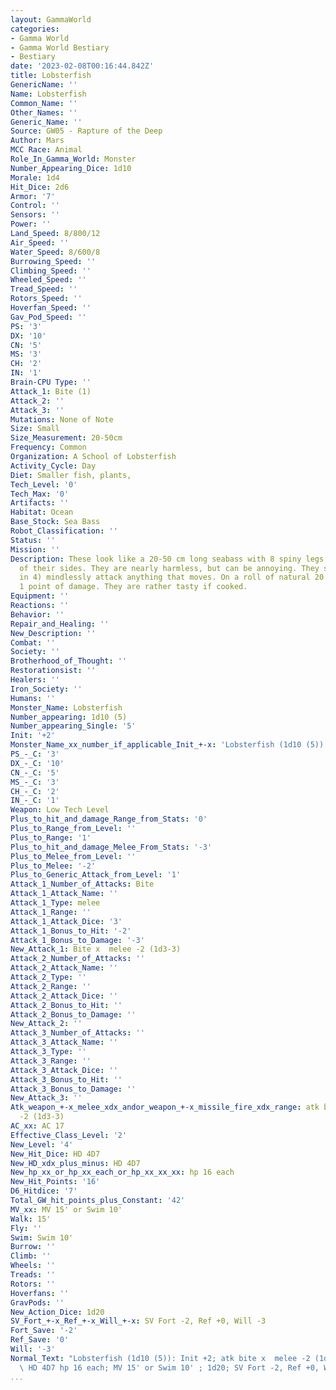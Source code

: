 ```yaml
---
layout: GammaWorld
categories:
- Gamma World
- Gamma World Bestiary
- Bestiary
date: '2023-02-08T00:16:44.842Z'
title: Lobsterfish
GenericName: ''
Name: Lobsterfish
Common_Name: ''
Other_Names: ''
Generic_Name: ''
Source: GW05 - Rapture of the Deep
Author: Mars
MCC Race: Animal
Role_In_Gamma_World: Monster
Number_Appearing_Dice: 1d10
Morale: 1d4
Hit_Dice: 2d6
Armor: '7'
Control: ''
Sensors: ''
Power: ''
Land_Speed: 8/800/12
Air_Speed: ''
Water_Speed: 8/600/8
Burrowing_Speed: ''
Climbing_Speed: ''
Wheeled_Speed: ''
Tread_Speed: ''
Rotors_Speed: ''
Hoverfan_Speed: ''
Gav_Pod_Speed: ''
PS: '3'
DX: '10'
CN: '5'
MS: '3'
CH: '2'
IN: '1'
Brain-CPU Type: ''
Attack_1: Bite (1)
Attack_2: ''
Attack_3: ''
Mutations: None of Note
Size: Small
Size_Measurement: 20-50cm
Frequency: Common
Organization: A School of Lobsterfish
Activity_Cycle: Day
Diet: Smaller fish, plants,
Tech_Level: '0'
Tech_Max: '0'
Artifacts: ''
Habitat: Ocean
Base_Stock: Sea Bass
Robot_Classification: ''
Status: ''
Mission: ''
Description: These look like a 20-50 cm long seabass with 8 spiny legs sticking out
  of their sides. They are nearly harmless, but can be annoying. They sometimes (1
  in 4) mindlessly attack anything that moves. On a roll of natural 20 they score
  1 point of damage. They are rather tasty if cooked.
Equipment: ''
Reactions: ''
Behavior: ''
Repair_and_Healing: ''
New_Description: ''
Combat: ''
Society: ''
Brotherhood_of_Thought: ''
Restorationsist: ''
Healers: ''
Iron_Society: ''
Humans: ''
Monster_Name: Lobsterfish
Number_appearing: 1d10 (5)
Number_appearing_Single: '5'
Init: '+2'
Monster_Name_xx_number_if_applicable_Init_+-x: 'Lobsterfish (1d10 (5)): Init +2'
PS_-_C: '3'
DX_-_C: '10'
CN_-_C: '5'
MS_-_C: '3'
CH_-_C: '2'
IN_-_C: '1'
Weapon: Low Tech Level
Plus_to_hit_and_damage_Range_from_Stats: '0'
Plus_to_Range_from_Level: ''
Plus_to_Range: '1'
Plus_to_hit_and_damage_Melee_From_Stats: '-3'
Plus_to_Melee_from_Level: ''
Plus_to_Melee: '-2'
Plus_to_Generic_Attack_from_Level: '1'
Attack_1_Number_of_Attacks: Bite
Attack_1_Attack_Name: ''
Attack_1_Type: melee
Attack_1_Range: ''
Attack_1_Attack_Dice: '3'
Attack_1_Bonus_to_Hit: '-2'
Attack_1_Bonus_to_Damage: '-3'
New_Attack_1: Bite x  melee -2 (1d3-3)
Attack_2_Number_of_Attacks: ''
Attack_2_Attack_Name: ''
Attack_2_Type: ''
Attack_2_Range: ''
Attack_2_Attack_Dice: ''
Attack_2_Bonus_to_Hit: ''
Attack_2_Bonus_to_Damage: ''
New_Attack_2: ''
Attack_3_Number_of_Attacks: ''
Attack_3_Attack_Name: ''
Attack_3_Type: ''
Attack_3_Range: ''
Attack_3_Attack_Dice: ''
Attack_3_Bonus_to_Hit: ''
Attack_3_Bonus_to_Damage: ''
New_Attack_3: ''
Atk_weapon_+-x_melee_xdx_andor_weapon_+-x_missile_fire_xdx_range: atk bite x  melee
  -2 (1d3-3)
AC_xx: AC 17
Effective_Class_Level: '2'
New_Level: '4'
New_Hit_Dice: HD 4D7
New_HD_xdx_plus_minus: HD 4D7
New_hp_xx_or_hp_xx_each_or_hp_xx_xx_xx: hp 16 each
New_Hit_Points: '16'
D6_Hitdice: '7'
Total_GW_hit_points_plus_Constant: '42'
MV_xx: MV 15' or Swim 10'
Walk: 15'
Fly: ''
Swim: Swim 10'
Burrow: ''
Climb: ''
Wheels: ''
Treads: ''
Rotors: ''
Hoverfans: ''
GravPods: ''
New_Action_Dice: 1d20
SV_Fort_+-x_Ref_+-x_Will_+-x: SV Fort -2, Ref +0, Will -3
Fort_Save: '-2'
Ref_Save: '0'
Will: '-3'
Normal_Text: "Lobsterfish (1d10 (5)): Init +2; atk bite x  melee -2 (1d3-3); AC 17;\
  \ HD 4D7 hp 16 each; MV 15' or Swim 10' ; 1d20; SV Fort -2, Ref +0, Will -3"
...
```

